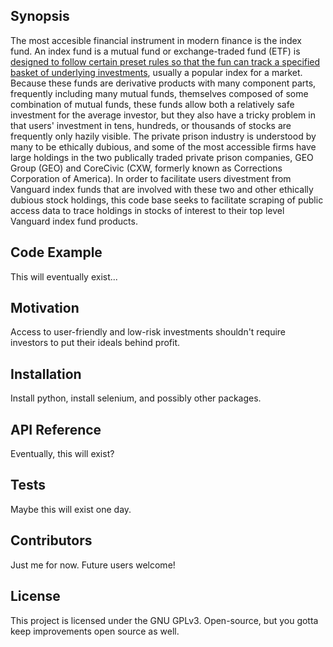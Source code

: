 
## Synopsis

The most accesible financial instrument in modern finance is the index fund. An
index fund is a mutual fund or exchange-traded fund (ETF) is [designed to follow
certain preset rules so that the fun can track a specified basket of underlying
investments](https://en.wikipedia.org/wiki/Index_fund), usually a popular index
for a market. Because these
funds are derivative products with many component parts, frequently including
many mutual funds, themselves composed of some combination of mutual funds,
these funds allow both a relatively safe investment for the average investor,
but they also have a tricky problem in that users' investment in tens,
hundreds, or thousands of stocks are frequently only hazily visible. The
private prison industry is understood by many to be ethically dubious, and some
of the most accessible firms have large holdings in the two publically traded
private prison companies, GEO Group (GEO) and CoreCivic (CXW, formerly known as
Corrections Corporation of America). In order to facilitate users divestment
from Vanguard index funds that are involved with these two and other ethically
dubious stock holdings, this code base seeks to facilitate scraping of public
access data to trace holdings in stocks of interest to their top level Vanguard
index fund products.

## Code Example

This will eventually exist...

## Motivation

Access to user-friendly and low-risk investments shouldn't require investors
to put their ideals behind profit.

## Installation

Install python, install selenium, and possibly other packages.

## API Reference

Eventually, this will exist?

## Tests

Maybe this will exist one day.

## Contributors

Just me for now. Future users welcome!

## License

This project is licensed under the GNU GPLv3. Open-source, but you gotta keep
improvements open source as well.

